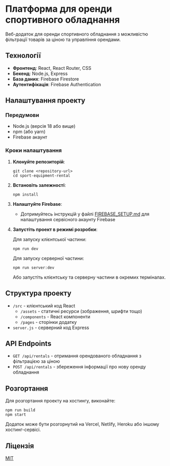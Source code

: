 # Платформа для оренди спортивного обладнання

Веб-додаток для оренди спортивного обладнання з можливістю фільтрації товарів за ціною та управління орендами.

## Технології

- **Фронтенд**: React, React Router, CSS
- **Бекенд**: Node.js, Express
- **База даних**: Firebase Firestore
- **Аутентифікація**: Firebase Authentication

## Налаштування проекту

### Передумови

- Node.js (версія 18 або вище)
- npm (або yarn)
- Firebase акаунт

### Кроки налаштування

1. **Клонуйте репозиторій**:
   ```
   git clone <repository-url>
   cd sport-equipment-rental
   ```

2. **Встановіть залежності**:
   ```
   npm install
   ```

3. **Налаштуйте Firebase**:
   - Дотримуйтесь інструкцій у файлі [FIREBASE_SETUP.md](FIREBASE_SETUP.md) для налаштування сервісного акаунту Firebase

4. **Запустіть проект в режимі розробки**:

   Для запуску клієнтської частини:
   ```
   npm run dev
   ```

   Для запуску серверної частини:
   ```
   npm run server:dev
   ```

   Або запустіть клієнтську та серверну частини в окремих терміналах.

## Структура проекту

- `/src` - клієнтський код React
  - `/assets` - статичні ресурси (зображення, шрифти тощо)
  - `/components` - React компоненти
  - `/pages` - сторінки додатку
- `server.js` - серверний код Express

## API Endpoints

- `GET /api/rentals` - отримання орендованого обладнання з фільтрацією за ціною
- `POST /api/rentals` - збереження інформації про нову оренду обладнання

## Розгортання

Для розгортання проекту на хостингу, виконайте:

```
npm run build
npm start
```

Додаток може бути розгорнутий на Vercel, Netlify, Heroku або іншому хостинг-сервісі.

## Ліцензія

[MIT](LICENSE)
